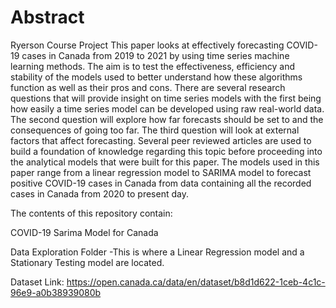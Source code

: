 # Abstract
Ryerson Course Project
This paper looks at effectively forecasting COVID-19 cases in Canada from 2019 to 2021 by using time series machine learning methods. The aim is to test the effectiveness, efficiency and stability of the models used to better understand how these algorithms function as well as their pros and cons. There are several research questions that will provide insight on time series models with the first being how easily a time series model can be developed using raw real-world data. The second question will explore how far forecasts should be set to and the consequences of going too far. The third question will look at external factors that affect forecasting. Several peer reviewed articles are used to build a foundation of knowledge regarding this topic before proceeding into the analytical models that were built for this paper. The models used in this paper range from a linear regression model to SARIMA model to forecast positive COVID-19 cases in Canada from data containing all the recorded cases in Canada from 2020 to present day.

The contents of this repository contain:

COVID-19 Sarima Model for Canada

Data Exploration Folder
-This is where a Linear Regression model and a Stationary Testing model are located.

Dataset Link:
https://open.canada.ca/data/en/dataset/b8d1d622-1ceb-4c1c-96e9-a0b38939080b
